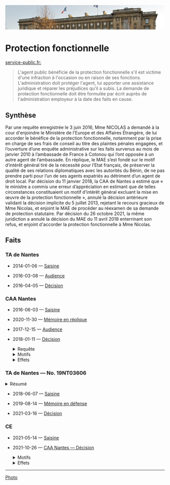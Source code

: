 ![img](../_aux/HotelMAE_Commons.png)

# Protection fonctionnelle

[service-public.fr:](https://www.service-public.fr/particuliers/vosdroits/F32574)
> L'agent public bénéficie de la protection fonctionnelle s'il est victime d'une infraction à l'occasion ou en raison de ses fonctions. 
> L'administration doit protéger l'agent, lui apporter une assistance juridique et réparer les préjudices qu'il a subis. 
> La demande de protection fonctionnelle doit être formulée par écrit auprès de l'administration employeur à la date des faits en cause.

## <a id="synthese"></a>Synthèse

Par une requête enregistrée le 3 juin 2016, Mme NICOLAS a demandé à la cour d'enjoindre le Ministère de l'Europe et des Affaires Étrangère, de lui accorder le bénéfice de la protection fonctionnelle, notamment par la prise en charge de ses frais de conseil au titre des plaintes pénales engagées, et l’ouverture d’une enquête administrative sur les faits survenus au mois de janvier 2010 à l’ambassade de France à Cotonou qui l’ont opposée à un autre agent de l’ambassade. En réplique, le MAE s’est fondé sur le motif d’intérêt général tiré de la nécessité pour l’Etat français, de préserver la qualité de ses relations diplomatiques avec les autorités du Bénin, de ne pas prendre parti pour l’un de ses agents expatriés au détriment d’un agent de droit local. Par décision du 11 janvier 2018, la CAA de Nantes a estimé que « le ministre a commis une erreur d’appréciation en estimant que de telles circonstances constituaient un motif d’intérêt général excluant la mise en œuvre de la protection fonctionnelle », annulé la décision antérieure validant la décision implicite du 5 juillet 2013, rejetant le recours gracieux de Mme Nicolas, et enjoint le MAE de procéder au réexamen de sa demande de protection statutaire. Par décision du 26 octobre 2021, la même juridiction a annulé la décision du MAE du 11 avril 2018 enterrinant son refus, et enjoint d'accorder la protection fonctionnelle à Mme Nicolas.

## Faits

### TA de Nantes
* 2014-01-06 — [Saisine](../pieces/identifiant/a368f509)

* 2016-03-08 — [Audience](../pieces/identifiant/8b8956dd)

* 2016-04-05 — [Décision](../pieces/identifiant/a8b0afa0)

### CAA Nantes
* 2016-06-03 — [Saisine](../pieces/identifiant/45ca81e4)

* 2020-11-30 — [Mémoire en réplique](../pieces/identifiant/668ed141)
    
* 2017-12-15 — [Audience](../pieces/identifiant/c7989b34)

* 2018-01-11 — [Décision](../pieces/identifiant/57ed0086)

    <details>
      <summary>Requête</summary>
      
    3°) enjoindre à l’administration de lui accorder le bénéfice de la protection fonctionnelle, notamment par la prise en charge de ses frais de conseil au titre des plaintes pénales engagées, et l’ouverture d’une enquête administrative sur les faits survenus au mois de janvier 2010 à l’ambassade de France à Cotonou qui l’ont opposée à un autre agent de l’ambassade (extrait de la décision de la CA de Nantes de 2018)
    
    Elle soutient que les conditions pour retenir un motif d’intérêt général de nature à justifier l’absence de mise en œuvre de la protection fonctionnelle ne sont pas réunies, dès lors que ni l’impartialité de l’Etat français, ni la remise en cause des relations diplomatiques entre la France et le Bénin n’étaient en cause.
    
    </details>
    
    <details>
    <summary> Motifs </summary>
    
    Considérant qu’il ressort de son mémoire de première instance et de ses écritures d’appel que pour rejeter la demande de protection sollicitée par Mme NICOLAS, 
    le ministre des affaires étrangères s’est fondé sur le motif d’intérêt général tiré de la nécessité pour l’Etat français, 
    afin de préserver la qualité de ses relations diplomatiques avec les autorités du Bénin, de ne pas prendre parti pour l’un de ses agents expatriés au détriment d’un agent de droit local,
    alors que les responsabilités n’étaient pas clairement établies et que le risque de récupération par la presse locale était mis en évidence par le pouvoir béninois, compte tenu des liens entretenus par l’agent de droit local avec le pouvoir ; qu’en estimant que de telles circonstances constituaient un motif d’intérêt général excluant la mise en œuvre de la protection fonctionnelle,
    alors que les faits en cause sont anciens, qu’il n’est pas établi que la mise en œuvre de la protection fonctionnelle en France recevrait à ce jour une large publicité au Bénin et que les incertitudes sur les responsabilités respectives des agents ne peuvent par elles-mêmes, sans autres précisions, constituer un motif d’intérêt général, le ministre a commis une erreur d’appréciation ;
    </details>
    
    <details>
    <summary> Effets </summary>
    
    * Article 1: Le jugement du tribunal Administratif de Nantes du 5 avril 2016, la décision implicite par laquelle le ministre des affaires étrangères a rejeté la demande de protection fonctionnelle de Mme NICOLAS ainsi que la décision implicite rejetant son recours gracieux sont annulés.
    * Article 2: Il est enjoint au ministre de l’Europe et des affaires étrangères de procéder au réexamen de la demande de protection statutaire sollicitée par Mme NICOLAS dans un délai de deux mois à compter de la notification du présent arrêt.
    </details>

### TA de Nantes — No. 19NT03606

<details><summary>Résumé</summary>

La Cour administrative d’appel de Nantes a enjoint au ministre de l’Europe et des
affaires étrangères de procéder au réexamen de la demande de protection statuaire
sollicitée par Mme Nicolas dans un délai de deux mois à compter de la notification de
l’arrêt.
Par une décision en date du 11 avril 2018, le sous-directeur des affaires juridiques
internes, Monsieur Jean-François CASABONNE MASONNAVE a décidé de ne pas
accorder la protection fonctionnelle à Madame Françoise NICOLAS.
Il s’agit de la décision dont il est demandé l’annulation.
</details>

* 2018-06-07 — [Saisine](../pieces/identifiant/78838c11)

* 2019-08-14 — [Mémoire en défense](../pieces/identifiant/72daf38c)

* 2021-03-16 —  [Décision](../pieces/identifiant/65d1eb75)

### CE

* 2021-05-14 — [Saisine](../pieces/identifiant/83ee702e)

* 2021-10-26 — [CAA Nantes — Décision](../pieces/identifiant/91b02c80)

    <details>
    <summary> Motifs </summary>
    
    1. Mme NICOLAS, secrétaire de chancellerie alors affectée au sein du service de coopération et d’action culturelle de l’ambassade de France à Cotonou (Bénin), 
    a été impliquée le 14 janvier 2010, dans une violente altercation l’opposant à un agent de droit local de l’ambassade.
    Le 22 janvier suivant, à la suite d’une plainte déposée à son encontre par l’agent béninois impliqué,
    Mme NICOLAS a été rappelée en France et affectée en administration centrale à Nantes. 
    Le 5 mai 2013, 
    elle a sollicité le bénéfice de la protection prévue par les dispositions de l’article 11 de la loi du 13 juillet 1983 pour la prise en charge des différentes procédures engagées ou qu’elle souhaitait engager à la suite des faits survenus le 14 janvier 2010. Sa demande ainsi que son recours gracieux ont été implicitement rejetés. Par arrêt du 11 janvier 2018, la cour administrative d’appel de Nantes a annulé la décision implicite par laquelle le ministre des affaires étrangères a rejeté la demande de protection fonctionnelle de Mme NICOLAS ainsi que la décision implicite rejetant son recours gracieux et fait injonction au ministre de l’Europe et des affaires étrangères de procéder au réexamen de la demande de protection statutaire sollicité par Mme Nicolas dans un délai de deux mois à compter de la notification de l’arrêt. Suite à cet arrêt, par décision du 11 avril 2018, 
    le ministre de l’Europe et des affaires étrangères a, de nouveau, 
    opposé un refus à la demande de protection fonctionnelle de Mme NICOLAS. 
    Par la présente requête, Mme NICOLAS sollicite l’annulation de cette décision.
    2. Rappel de la loi n° 83-634
    3. Ces dispositions établissent à la charge de la collectivité publique et au profit des
    agents publics, lorsqu'ils ont été victimes d'attaques à raison de leurs fonctions, sans qu’une faute
    personnelle puisse leur être imputée, une obligation de protection à laquelle il ne peut être dérogé,
    sous le contrôle du juge, que pour des motifs d'intérêt général. Cette obligation de protection a
    pour objet, non seulement de faire cesser les attaques auxquelles le fonctionnaire ou l'agent public
    est exposé, notamment en cas de diffamation, mais aussi de lui assurer une réparation adéquate
    des torts qu’il a subis. La mise en œuvre de cette obligation peut notamment conduire
    l’administration à assister son agent dans l’exercice des poursuites judiciaires qu’il entreprendrait
    pour se défendre. Il appartient dans chaque cas à l’autorité administrative compétente de prendre
    les mesures lui permettant de remplir son obligation vis-à-vis de son agent, sous le contrôle du
    juge et compte tenu de l’ensemble des circonstances.
    4. Il ressort des termes de la décision attaquée que, pour refuser d’accorder la
    protection fonctionnelle, le ministre a considéré qu’aucune procédure n’a été engagée pour établir
    le lien entre ces événements et le service et que huit ans après les faits, l’intéressée n’est plus
    exposée à aucune menace ou risque de préjudice.
    5. Il ressort des pièces du dossier que le 14 janvier 2010, alors que Mme NICOLAS était à son bureau durant les heures de travail, une violente altercation l’a opposée à une de ses collègues, 
    Mme Aplogan, agent de droit local. Si l’origine et les circonstances exactes de cette altercation ne sont pas clairement établies, il ressort cependant du certificat médical établi le jour même que Mme NICOLAS a présenté des traces de griffures au niveau de la paupière droite, de la joue droite, de la paupière gauche, de la commissure des lèvres gauche, ainsi qu’une ecchymose au niveau de la paupière supérieure gauche. Elle présentait également des traces de griffures au niveau du sein, 
    du bras, du haut du dos, ainsi qu’une ecchymose au niveau de la face postérieure du bras droit. 
    Ces éléments corroborent les violences dont Mme NICOLAS dit avoir été victime de la part de sa collègue. 
    En outre, les dispositions de l’article 11 précité n’imposent pas que ce lien entre les événements litigieux et le service soit établi à l’issue d’une procédure spécifique. Aucu nélément du dossier ne permet de détacher du service les faits en cause, 
    survenus sur le lieu et dans le temps de travail. 
    Bien au contraire, les conséquences médicales de l’incident litigieux ont été prises en charge par l’administration au titre du régime des accidents de service. 
    Par ailleurs, Mme NICOLAS fait valoir avoir sollicité la protection fonctionnelle afin de bénéficier de la prise en charge des frais d’avocat dans les procédures qu’elle a engagées ; elle justifie notamment avoir déposé plainte, 
    par l’intermédiaire d’un avocat, devant le doyen des juges d’instruction du tribunal de grande instance de Nantes, 
    mais aussi au Bénin. Ainsi qu’il a été dit au point 3, la mise en œuvre de la protection fonctionnelle a aussi pour objectif d’assurer à l’agent une réparation adéquate des torts subis, 
    consistant notamment en la prise en charge des frais d’avocat dans les procédures pouvant être engagées. 
    Dans ces conditions, en refusant d’accorder pour les motifs précités, 
    le bénéfice de la protection fonctionnelle, le ministre de l’Europe et des affaires étrangères a entaché sa décision d’une erreur d’appréciation.
    6. Il résulte de ce qui précède, sans qu’il soit besoin de se prononcer sur les autres moyens de la requête, que Mme NICOLAS est bien fondée à demander l’annulation de la décision du ministre de l’Europe et des affaires étrangères du 11 avril 2018.
    7. Sur les conclusions au fins d’injonction : En raison des motifs qui la fonde, l’annulation de la décision attaquée implique nécessairement que le bénéfice de la protection fonctionnelle soit accordé à Mme NICOLAS pour les violences dont elle a été victime le 14 janvier 2010 à l’ambassade de France à Cotonou. Il y a lieu d’enjoindre au ministre de l’Europe et des affaires étrangères d’accorder à Mme Nicolas le bénéficie de cette protection fonctionnelle, dans un délai de deux mois à compter de la notification du présent jugement.
    </details>
    
    <details>
      <summary>Effets</summary>
    
    * Article 1 : La décision du 11 avril 2018 par laquelle le ministre de l’Europe et des affaires
    étrangères a refusé le bénéfice de la protection fonctionnelle à Mme NICOLAS pour les faits survenus
    le 14 janvier 2010 à l’ambassade de France à Cotonou est annulée.
    * Article 2 : Il est enjoint au ministre de l’Europe et des affaires étrangères d’accorder à Mme NICOLAS le bénéfice de la protection fonctionnelle pour les faits survenus le 14 janvier 2010 à l’ambassade de France à Cotonou et ce, dans le délai de deux mois à compter de la notification du présent jugement.
    </details>

---
[Photo](./cewiki-attrib.md#HotelMAE.md)
